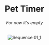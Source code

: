 
<div align="center">
  
# Pet Timer
</div>

<div align="center">
  
###### For now it's empty
</div>

<div align="center">
  
![Sequence 01_1](https://github.com/SNK-LT/Pet_Timer/assets/70410264/dff013df-ac48-4005-8c4a-6f13c678742d)
</div>

